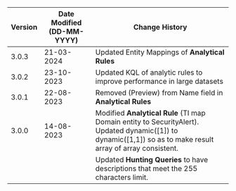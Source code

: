 | **Version** | **Date Modified (DD-MM-YYYY)** | **Change History**                          |
|-------------|--------------------------------|---------------------------------------------|
| 3.0.3		  | 21-03-2024					   | Updated Entity Mappings of **Analytical Rules**				 |
| 3.0.2       | 23-10-2023                     | Updated KQL of analytic rules to improve performance in large datasets |
| 3.0.1       | 22-08-2023                     | Removed (Preview) from Name field in **Analytical Rules** |
| 3.0.0       | 14-08-2023                     | Modified **Analytical Rule** (TI map Domain entity to SecurityAlert). Updated dynamic([1]) to dynamic([1,1]) so as to make result array of array consistent.   |
|             |                                | Updated **Hunting Queries** to have descriptions that meet the 255 characters limit.      |
